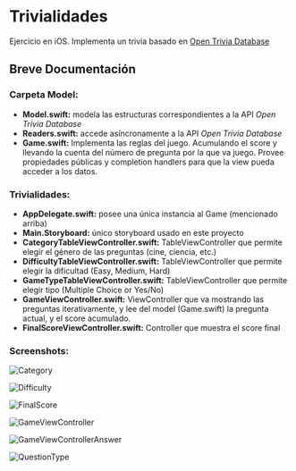 # Trivialidades
Ejercicio en iOS. Implementa un trivia basado en [Open Trivia Database](https://opentdb.com/)

## Breve Documentación

### Carpeta Model:
- **Model.swift:** modela las estructuras correspondientes a la API *Open Trivia Database*
- **Readers.swift:** accede asíncronamente a la API *Open Trivia Database*
- **Game.swift:** Implementa las reglas del juego. Acumulando el score y llevando la cuenta del número de pregunta por la que va juego. Provee propiedades públicas y completion handlers para que la view pueda acceder a los datos.

### Trivialidades:
- **AppDelegate.swift:** posee una única instancia al Game (mencionado arriba)
- **Main.Storyboard:** único storyboard usado en este proyecto
- **CategoryTableViewController.swift:** TableViewController que permite elegir el género de las preguntas (cine, ciencia, etc.)
- **DifficultyTableViewController.swift:** TableViewController que permite elegir la dificultad (Easy, Medium, Hard)
- **GameTypeTableViewController.swift:** TableViewController que permite elegir tipo (Multiple Choice or Yes/No)
- **GameViewController.swift:** ViewController que va mostrando las preguntas iterativamente, y lee del model (Game.swift) la pregunta actual, y el score acumulado.
- **FinalScoreViewController.swift:** Controller que muestra el score final

### Screenshots:
![Category](/images/Category.png)

![Difficulty](/images/Difficulty.png)

![FinalScore](/images/FinalScore.png)

![GameViewController](/images/GameViewController.png)

![GameViewControllerAnswer](/images/GameViewControllerAnswer.png)

![QuestionType](/images/QuestionType.png)
